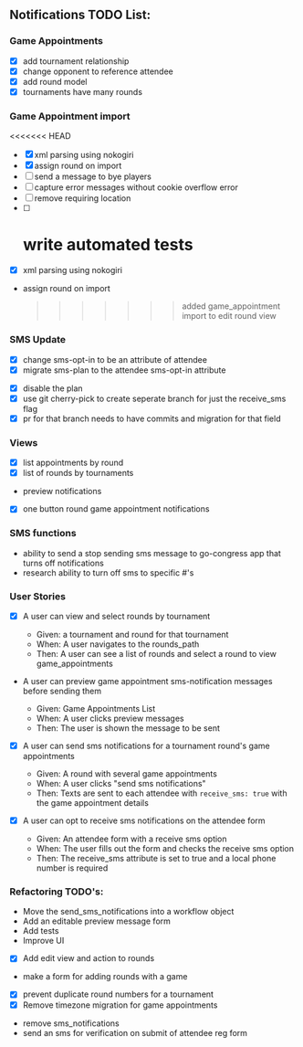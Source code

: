 ## Notifications TODO List:

### Game Appointments

- [x] add tournament relationship
- [x] change opponent to reference attendee
- [x] add round model
- [x] tournaments have many rounds

### Game Appointment import

<<<<<<< HEAD

- [x] xml parsing using nokogiri
- [x] assign round on import
- [ ] send a message to bye players
- [ ] capture error messages without cookie overflow
      error
- [ ] remove requiring location
- [ ] # write automated tests

* [x] xml parsing using nokogiri
* assign round on import
  > > > > > > > added game_appointment import to edit round view

### SMS Update

- [x] change sms-opt-in to be an attribute of attendee
- [x] migrate sms-plan to the attendee sms-opt-in attribute

* [x] disable the plan
* [x] use git cherry-pick to create seperate branch for just the receive_sms flag
* [x] pr for that branch needs to have commits and migration for that field

### Views

- [x] list appointments by round
- [x] list of rounds by tournaments
- preview notifications
- [x] one button round game appointment notifications

### SMS functions

- ability to send a stop sending sms message to go-congress app that turns off notifications
- research ability to turn off sms to specific #'s

### User Stories

- [x] A user can view and select rounds by tournament

  - Given: a tournament and round for that tournament
  - When: A user navigates to the rounds_path
  - Then: A user can see a list of rounds and select a round to view game_appointments

- A user can preview game appointment sms-notification messages before sending them

  - Given: Game Appointments List
  - When: A user clicks preview messages
  - Then: The user is shown the message to be sent

- [x] A user can send sms notifications for a tournament round's game appointments

  - Given: A round with several game appointments
  - When: A user clicks "send sms notifications"
  - Then: Texts are sent to each attendee with `receive_sms: true` with the game appointment details

- [x] A user can opt to receive sms notifications on the attendee form
  - Given: An attendee form with a receive sms option
  - When: The user fills out the form and checks the receive sms option
  - Then: The receive_sms attribute is set to true and a local phone number is required

### Refactoring TODO's:

- Move the send_sms_notifications into a workflow object
- Add an editable preview message form
- Add tests
- Improve UI
- [x] Add edit view and action to rounds
- make a form for adding rounds with a game
- [x] prevent duplicate round numbers for a tournament
- [x] Remove timezone migration for game appointments
- remove sms_notifications
- send an sms for verification on submit of attendee reg form

